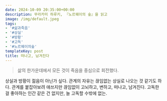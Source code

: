 ```yaml
---
date: 2024-10-09 20:35:00+00:00
description: 무라카미 하루키, 『노르웨이의 숲』을 읽고
image: /img/default.jpeg
tags:
- '#삶과죽음'
- '#상실'
- '#방황'
- '#고독'
- '#노르웨이의숲'
templateKey: post
title: 떠나고, 남겨진다
---
```


>삶의 한가운데에서 모든 것이 죽음을 중심으로 회전했다.

상실과 방황이 젊음이 아닌가 싶다. 관계의 자유는 끊임없는 상실로 나오는 것 같기도 하다. 관계를 붙잡아보려 애쓰지만 끊임없이 고뇌하고, 변하고, 떠나고, 남겨진다. 고독한 걸 좋아하는 인간 같은 건 없지만, 늘 고독할 수밖에 없는.